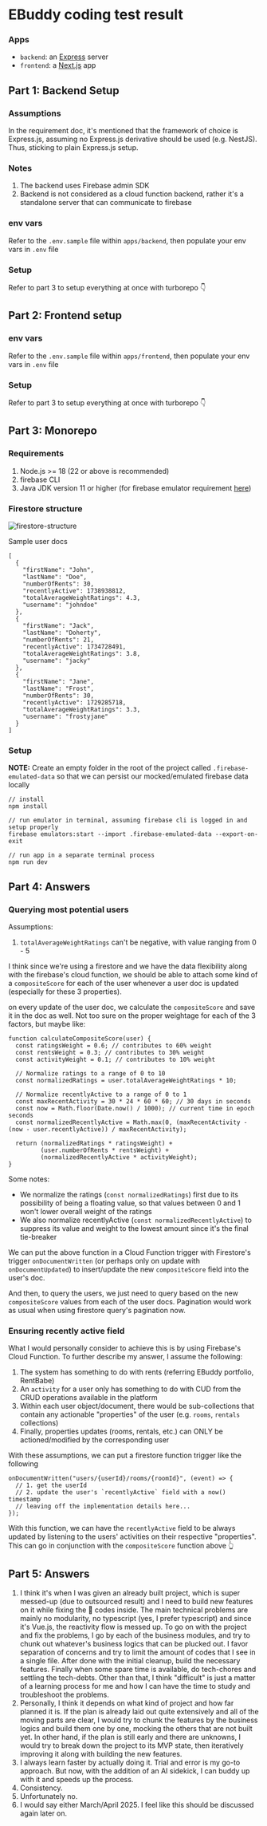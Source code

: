 # EBuddy coding test result

### Apps

- `backend`: an [Express](https://expressjs.com/) server
- `frontend`: a [Next.js](https://nextjs.org/) app

## Part 1: Backend Setup

### Assumptions

In the requirement doc, it's mentioned that the framework of choice is Express.js, assuming no Express.js derivative should be used (e.g. NestJS). Thus, sticking to plain Express.js setup.

### Notes

1. The backend uses Firebase admin SDK
2. Backend is not considered as a cloud function backend, rather it's a standalone server that can communicate to firebase

### env vars

Refer to the `.env.sample` file within `apps/backend`, then populate your env vars in `.env` file

### Setup

Refer to part 3 to setup everything at once with turborepo 👇

## Part 2: Frontend setup

### env vars

Refer to the `.env.sample` file within `apps/frontend`, then populate your env vars in `.env` file

### Setup

Refer to part 3 to setup everything at once with turborepo 👇

## Part 3: Monorepo

### Requirements

1. Node.js >= 18 (22 or above is recommended)
2. firebase CLI
3. Java JDK version 11 or higher (for firebase emulator requirement [here](https://firebase.google.com/docs/emulator-suite/install_and_configure#install_the_local_emulator_suite))

### Firestore structure

![firestore-structure](./docs/firestore-structure.png)

Sample user docs

```
[
  {
    "firstName": "John",
    "lastName": "Doe",
    "numberOfRents": 30,
    "recentlyActive": 1738938812,
    "totalAverageWeightRatings": 4.3,
    "username": "johndoe"
  },
  {
    "firstName": "Jack",
    "lastName": "Doherty",
    "numberOfRents": 21,
    "recentlyActive": 1734728491,
    "totalAverageWeightRatings": 3.8,
    "username": "jacky"
  },
  {
    "firstName": "Jane",
    "lastName": "Frost",
    "numberOfRents": 30,
    "recentlyActive": 1729285718,
    "totalAverageWeightRatings": 3.3,
    "username": "frostyjane"
  }
]
```

### Setup

**NOTE:** Create an empty folder in the root of the project called `.firebase-emulated-data` so that we can persist our mocked/emulated firebase data locally

```
// install
npm install

// run emulator in terminal, assuming firebase cli is logged in and setup properly
firebase emulators:start --import .firebase-emulated-data --export-on-exit

// run app in a separate terminal process
npm run dev

```

## Part 4: Answers

### Querying most potential users

Assumptions:

1. `totalAverageWeightRatings` can't be negative, with value ranging from 0 - 5

I think since we're using a firestore and we have the data flexibility along with the firebase's cloud function, we should be able to attach some kind of a `compositeScore` for each of the user whenever a user doc is updated (especially for these 3 properties).

on every update of the user doc, we calculate the `compositeScore` and save it in the doc as well. Not too sure on the proper weightage for each of the 3 factors, but maybe like:

```
function calculateCompositeScore(user) {
  const ratingsWeight = 0.6; // contributes to 60% weight
  const rentsWeight = 0.3; // contributes to 30% weight
  const activityWeight = 0.1; // contributes to 10% weight

  // Normalize ratings to a range of 0 to 10
  const normalizedRatings = user.totalAverageWeightRatings * 10;

  // Normalize recentlyActive to a range of 0 to 1
  const maxRecentActivity = 30 * 24 * 60 * 60; // 30 days in seconds
  const now = Math.floor(Date.now() / 1000); // current time in epoch seconds
  const normalizedRecentlyActive = Math.max(0, (maxRecentActivity - (now - user.recentlyActive)) / maxRecentActivity);

  return (normalizedRatings * ratingsWeight) +
         (user.numberOfRents * rentsWeight) +
         (normalizedRecentlyActive * activityWeight);
}
```

Some notes:

- We normalize the ratings (`const normalizedRatings`) first due to its possibility of being a floating value, so that values between 0 and 1 won't lower overall weight of the ratings
- We also normalize recentlyActive (`const normalizedRecentlyActive`) to suppress its value and weight to the lowest amount since it's the final tie-breaker

We can put the above function in a Cloud Function trigger with Firestore's trigger `onDocumentWritten` (or perhaps only on update with `onDocumentUpdated`) to insert/update the new `compositeScore` field into the user's doc.

And then, to query the users, we just need to query based on the new `compositeScore` values from each of the user docs. Pagination would work as usual when using firestore query's pagination now.

### Ensuring recently active field

What I would personally consider to achieve this is by using Firebase's Cloud Function. To further describe my answer, I assume the following:

1. The system has something to do with rents (referring EBuddy portfolio, RentBabe)
2. An `activity` for a user only has something to do with CUD from the CRUD operations available in the platform
3. Within each user object/document, there would be sub-collections that contain any actionable "properties" of the user (e.g. `rooms`, `rentals` collections)
4. Finally, properties updates (rooms, rentals, etc.) can ONLY be actioned/modified by the corresponding user

With these assumptions, we can put a firestore function trigger like the following

```
onDocumentWritten("users/{userId}/rooms/{roomId}", (event) => {
  // 1. get the userId
  // 2. update the user's `recentlyActive` field with a now() timestamp
  // leaving off the implementation details here...
});
```

With this function, we can have the `recentlyActive` field to be always updated by listening to the users' activities on their respective "properties".
This can go in conjunction with the `compositeScore` function above 👆

## Part 5: Answers

1. I think it's when I was given an already built project, which is super messed-up (due to outsourced result) and I need to build new features on it while fixing the 💩 codes inside. The main technical problems are mainly no modularity, no typescript (yes, I prefer typescript) and since it's Vue.js, the reactivity flow is messed up. To go on with the project and fix the problems, I go by each of the business modules, and try to chunk out whatever's business logics that can be plucked out. I favor separation of concerns and try to limit the amount of codes that I see in a single file. After done with the initial cleanup, build the necessary features. Finally when some spare time is available, do tech-chores and settling the tech-debts. Other than that, I think "difficult" is just a matter of a learning process for me and how I can have the time to study and troubleshoot the problems.
2. Personally, I think it depends on what kind of project and how far planned it is. If the plan is already laid out quite extensively and all of the moving parts are clear, I would try to chunk the features by the business logics and build them one by one, mocking the others that are not built yet. In other hand, if the plan is still early and there are unknowns, I would try to break down the project to its MVP state, then iteratively improving it along with building the new features.
3. I always learn faster by actually doing it. Trial and error is my go-to approach. But now, with the addition of an AI sidekick, I can buddy up with it and speeds up the process.
4. Consistency.
5. Unfortunately no.
6. I would say either March/April 2025. I feel like this should be discussed again later on.
